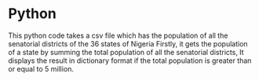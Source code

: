 # Python

This python code takes a csv file which has the population of all the senatorial districts of the 36 states of Nigeria
Firstly, it gets the population of a state by summing the total population of all the senatorial districts,
It displays the result in dictionary format if the total population is greater than or equal to 5 million.
